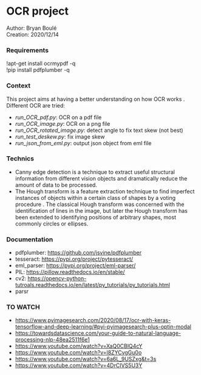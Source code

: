 # OCR project

Author: Bryan Boulé
<br>Creation: 2020/12/14

### Requirements
!apt-get install ocrmypdf -q
<br>!pip install pdfplumber -q 

### Context
This project aims at having a better understanding on how OCR works
. Different OCR are tried:
- _run_OCR_pdf.py_: OCR on a pdf file
- _run_OCR_image.py_: OCR on a png file
- _run_OCR_rotated_image.py_: detect angle to fix text skew (not best)
- _run_test_deskew.py_: fix image skew
- _run_json_from_eml.py_: output json object from eml file

### Technics
- Canny edge detection is a technique to extract useful structural information from different vision objects and dramatically reduce the amount of data to be processed.
- The Hough transform is a feature extraction technique to find imperfect
 instances of objects within a certain class of shapes by a voting procedure
 . The classical Hough transform was concerned with the identification of lines in the image, but later the Hough transform has been extended to identifying positions of arbitrary shapes, most commonly circles or ellipses.
 
 ### Documentation
- pdfplumber: https://github.com/jsvine/pdfplumber
- tesseract: https://pypi.org/project/pytesseract/
- eml_parser: https://pypi.org/project/eml-parser/
- PIL: https://pillow.readthedocs.io/en/stable/
- cv2: https://opencv-python-tutroals.readthedocs.io/en/latest/py_tutorials/py_tutorials.html
- parsr

### TO WATCH
- https://www.pyimagesearch.com/2020/08/17/ocr-with-keras-tensorflow-and-deep-learning/#pyi-pyimagesearch-plus-optin-modal
- https://towardsdatascience.com/your-guide-to-natural-language-processing-nlp-48ea2511f6e1
- https://www.youtube.com/watch?v=XaQ0CBlQ4cY
- https://www.youtube.com/watch?v=l8ZYCvgGu0o
- https://www.youtube.com/watch?v=6a6L_9USZxg&t=3s
- https://www.youtube.com/watch?v=4DrCIVS5U3Y
